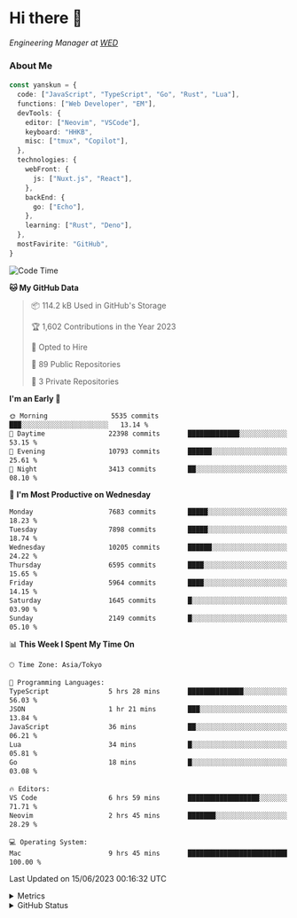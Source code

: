 # Hi there&nbsp;:wave:

<!-- ![Alt text](https://spotify-recently-played-readme.vercel.app/api?user=31kynbuubkiu3r4qh4hjuaglhfay) -->

_Engineering Manager at [WED](https://github.com/wedinc)_

### About Me

```ts
const yanskun = {
  code: ["JavaScript", "TypeScript", "Go", "Rust", "Lua"],
  functions: ["Web Developer", "EM"],
  devTools: {
    editor: ["Neovim", "VSCode"],
    keyboard: "HHKB",
    misc: ["tmux", "Copilot"],
  },
  technologies: {
    webFront: {
      js: ["Nuxt.js", "React"],
    },
    backEnd: {
      go: ["Echo"],
    },
    learning: ["Rust", "Deno"],
  },
  mostFavirite: "GitHub",
}
```

<!--START_SECTION:waka-->
![Code Time](http://img.shields.io/badge/Code%20Time-336%20hrs%2058%20mins-blue)

**🐱 My GitHub Data** 

> 📦 114.2 kB Used in GitHub's Storage 
 > 
> 🏆 1,602 Contributions in the Year 2023
 > 
> 💼 Opted to Hire
 > 
> 📜 89 Public Repositories 
 > 
> 🔑 3 Private Repositories 
 > 
**I'm an Early 🐤** 

```text
🌞 Morning                5535 commits        ███░░░░░░░░░░░░░░░░░░░░░░   13.14 % 
🌆 Daytime                22398 commits       █████████████░░░░░░░░░░░░   53.15 % 
🌃 Evening                10793 commits       ██████░░░░░░░░░░░░░░░░░░░   25.61 % 
🌙 Night                  3413 commits        ██░░░░░░░░░░░░░░░░░░░░░░░   08.10 % 
```
📅 **I'm Most Productive on Wednesday** 

```text
Monday                   7683 commits        █████░░░░░░░░░░░░░░░░░░░░   18.23 % 
Tuesday                  7898 commits        █████░░░░░░░░░░░░░░░░░░░░   18.74 % 
Wednesday                10205 commits       ██████░░░░░░░░░░░░░░░░░░░   24.22 % 
Thursday                 6595 commits        ████░░░░░░░░░░░░░░░░░░░░░   15.65 % 
Friday                   5964 commits        ████░░░░░░░░░░░░░░░░░░░░░   14.15 % 
Saturday                 1645 commits        █░░░░░░░░░░░░░░░░░░░░░░░░   03.90 % 
Sunday                   2149 commits        █░░░░░░░░░░░░░░░░░░░░░░░░   05.10 % 
```


📊 **This Week I Spent My Time On** 

```text
🕑︎ Time Zone: Asia/Tokyo

💬 Programming Languages: 
TypeScript               5 hrs 28 mins       ██████████████░░░░░░░░░░░   56.03 % 
JSON                     1 hr 21 mins        ███░░░░░░░░░░░░░░░░░░░░░░   13.84 % 
JavaScript               36 mins             ██░░░░░░░░░░░░░░░░░░░░░░░   06.21 % 
Lua                      34 mins             █░░░░░░░░░░░░░░░░░░░░░░░░   05.81 % 
Go                       18 mins             █░░░░░░░░░░░░░░░░░░░░░░░░   03.08 % 

🔥 Editors: 
VS Code                  6 hrs 59 mins       ██████████████████░░░░░░░   71.71 % 
Neovim                   2 hrs 45 mins       ███████░░░░░░░░░░░░░░░░░░   28.29 % 

💻 Operating System: 
Mac                      9 hrs 45 mins       █████████████████████████   100.00 % 
```


 Last Updated on 15/06/2023 00:16:32 UTC
<!--END_SECTION:waka-->

<details>
  <summary>Metrics</summary>
  <img src="https://github.com/yanskun/yanskun/blob/main/github-metrics.svg" alt="Metrics">
</details>

<details>
  <summary>GitHub Status</summary>
  <picture>
    <source media="(prefers-color-scheme: dark)" srcset="https://raw.githubusercontent.com/yanskun/yanskun/master/profile-summary-card-output/nord_dark/0-profile-details.svg">
   <img src="https://raw.githubusercontent.com/yanskun/yanskun/master/profile-summary-card-output/default/0-profile-details.svg">
  </picture>
  <br>
  <picture>
    <source media="(prefers-color-scheme: dark)" srcset="https://raw.githubusercontent.com/yanskun/yanskun/master/profile-summary-card-output/nord_dark/1-repos-per-language.svg">
   <img src="https://raw.githubusercontent.com/yanskun/yanskun/master/profile-summary-card-output/default/1-repos-per-language.svg">
  </picture>
  <picture>
    <source media="(prefers-color-scheme: dark)" srcset="https://raw.githubusercontent.com/yanskun/yanskun/master/profile-summary-card-output/nord_dark/2-most-commit-language.svg">
   <img src="https://raw.githubusercontent.com/yanskun/yanskun/master/profile-summary-card-output/default/2-most-commit-language.svg">
  </picture>
  <br>
  <picture>
    <source media="(prefers-color-scheme: dark)" srcset="https://raw.githubusercontent.com/yanskun/yanskun/master/profile-summary-card-output/nord_dark/3-stats.svg">
   <img src="https://raw.githubusercontent.com/yanskun/yanskun/master/profile-summary-card-output/default/3-stats.svg">
  </picture>
  <picture>
    <source media="(prefers-color-scheme: dark)" srcset="https://raw.githubusercontent.com/yanskun/yanskun/master/profile-summary-card-output/nord_dark/4-productive-time.svg">
   <img src="https://raw.githubusercontent.com/yanskun/yanskun/master/profile-summary-card-output/default/4-productive-time.svg">
  </picture>
</details>
